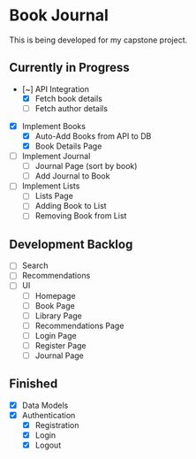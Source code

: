 # Book Journal

This is being developed for my capstone project.

## Currently in Progress

- [~] API Integration
  - [X] Fetch book details
  - [ ] Fetch author details
- [X] Implement Books
  - [X] Auto-Add Books from API to DB
  - [X] Book Details Page
- [ ] Implement Journal
  - [ ] Journal Page (sort by book)
  - [ ] Add Journal to Book
- [ ] Implement Lists
  - [ ] Lists Page
  - [ ] Adding Book to List
  - [ ] Removing Book from List

## Development Backlog

- [ ] Search
- [ ] Recommendations
- [ ] UI
  - [ ] Homepage
  - [ ] Book Page
  - [ ] Library Page
  - [ ] Recommendations Page
  - [ ] Login Page
  - [ ] Register Page
  - [ ] Journal Page

## Finished

- [X] Data Models
- [X] Authentication
  - [X] Registration
  - [X] Login
  - [X] Logout
